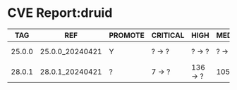 # CVE Report:druid
|  TAG   |       REF       | PROMOTE | CRITICAL |   HIGH   |  MEDIUM  |   LOW   | UNKNOWN |
|--------|-----------------|---------|----------|----------|----------|---------|---------|
| 25.0.0 | 25.0.0_20240421 | Y       | ? -> ?   | ? -> ?   | ? -> ?   | ? -> ?  | ? -> ?  |
| 28.0.1 | 28.0.1_20240421 | ?       | 7 -> ?   | 136 -> ? | 105 -> ? | 30 -> ? | 0 -> ?  |
